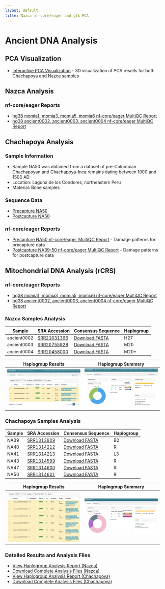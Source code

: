 ```yaml
---
layout: default
title: Nazca nf-core/eager and g1k PCA
---
```


# Ancient DNA Analysis

## PCA Visualization
- [Interactive PCA Visualization](pca_visualization.html) - 3D visualization of PCA results for both Chachapoya and Nazca samples

## Nazca Analysis

### nf-core/eager Reports
- [hg38 momia1, momia3, momia5, momia6 nf-core/eager MultiQC Report](eager_hg38_ipn_eager_multiqc/multiqc_report.html#damageprofiler)
- [hg38 ancient0002, ancient0003, ancient0004 nf-core/eager MultiQC Report](eager_hg38_a234_eager_multiqc/multiqc_report.html#damageprofiler)

## Chachapoya Analysis

### Sample Information
- Sample NA50 was obtained from a dataset of pre-Columbian Chachapoyan and Chachapoya-Inca remains dating between 1000 and 1500 AD
- Location: Laguna de los Condores, northeastern Peru
- Material: Bone samples

### Sequence Data
- [Precapture NA50](https://trace.ncbi.nlm.nih.gov/Traces/?view=run_browser&acc=SRR1298755&display=metadata)
- [Postcapture NA50](https://trace.ncbi.nlm.nih.gov/Traces/?view=run_browser&acc=SRR1314601&display=metadata)

### nf-core/eager Reports
- [Precapture NA50 nf-core/eager MultiQC Report](eager_chachapoya_precapture_eager_multiqc/multiqc_report.html#damageprofiler) - Damage patterns for precapture data
- [Postcapture NA39-50 nf-core/eager MultiQC Report](eager_chachapoya_postcapture_eager_multiqc/multiqc_report.html#damageprofiler) - Damage patterns for postcapture data

## Mitochondrial DNA Analysis (rCRS)

### nf-core/eager Reports
- [hg38 momia1, momia3, momia5, momia6 nf-core/eager MultiQC Report](eager_hg38_ipn_eager_multiqc/multiqc_report.html#damageprofiler)
- [hg38 ancient0002, ancient0003, ancient0004 nf-core/eager MultiQC Report](eager_hg38_a234_eager_multiqc/multiqc_report.html#damageprofiler)

### Nazca Samples Analysis

| Sample | SRA Accession | Consensus Sequence | Haplogroup |
|--------|---------------|-------------------|------------|
| ancient0002 | [SRR21031366](https://trace.ncbi.nlm.nih.gov/Traces/?view=run_browser&acc=SRR21031366) | [Download FASTA](haplogrep3_rCRS_nazca/ancient0002.fasta.gz) | H27 |
| ancient0003 | [SRR20755928](https://trace.ncbi.nlm.nih.gov/Traces/?view=run_browser&acc=SRR20755928) | [Download FASTA](haplogrep3_rCRS_nazca/ancient0003.fasta.gz) | M20 |
| ancient0004 | [SRR20458000](https://trace.ncbi.nlm.nih.gov/Traces/?view=run_browser&acc=SRR20458000) | [Download FASTA](haplogrep3_rCRS_nazca/ancient0004.fasta.gz) | M20* |

| Haplogroup Results | Haplogroup Summary |
|--------------------|--------------------|
| ![Nazca Haplogroup Results](haplogrep3_rCRS_nazca/nazca_haplogrep_samples.png) | ![Nazca Haplogroup Summary](haplogrep3_rCRS_nazca/nazca_haplogrep_summary.png) |

### Chachapoya Samples Analysis

| Sample | SRA Accession | Consensus Sequence | Haplogroup |
|--------|---------------|-------------------|------------|
| NA39 | [SRR1313909](https://trace.ncbi.nlm.nih.gov/Traces/?view=run_browser&acc=SRR1313909) | [Download FASTA](haplogrep3_rCRS_chachapoya/NA39_SRR1313909.fasta.gz) | B2 |
| NA40 | [SRR1314212](https://trace.ncbi.nlm.nih.gov/Traces/?view=run_browser&acc=SRR1314212) | [Download FASTA](haplogrep3_rCRS_chachapoya/NA40_SRR1314212.fasta.gz) | R |
| NA41 | [SRR1314213](https://trace.ncbi.nlm.nih.gov/Traces/?view=run_browser&acc=SRR1314213) | [Download FASTA](haplogrep3_rCRS_chachapoya/NA41_SRR1314213.fasta.gz) | L3 |
| NA43 | [SRR1314599](https://trace.ncbi.nlm.nih.gov/Traces/?view=run_browser&acc=SRR1314599) | [Download FASTA](haplogrep3_rCRS_chachapoya/NA43_SRR1314599.fasta.gz) | R |
| NA47 | [SRR1314600](https://trace.ncbi.nlm.nih.gov/Traces/?view=run_browser&acc=SRR1314600) | [Download FASTA](haplogrep3_rCRS_chachapoya/NA47_SRR1314600.fasta.gz) | R |
| NA50 | [SRR1314601](https://trace.ncbi.nlm.nih.gov/Traces/?view=run_browser&acc=SRR1314601) | [Download FASTA](haplogrep3_rCRS_chachapoya/NA50_SRR1314601.fasta.gz) | R |

| Haplogroup Results | Haplogroup Summary |
|--------------------|--------------------|
| ![Chachapoya Haplogroup Results](haplogrep3_rCRS_chachapoya/chachapoya_haplogrep_samples.png) | ![Chachapoya Haplogroup Summary](haplogrep3_rCRS_chachapoya/chachapoya_haplogrep3_summary.png) |

### Detailed Results and Analysis Files
- [View Haplogroup Analysis Report (Nazca)](haplogrep3_rCRS_nazca/nazca-haplogrep3/haplogroups.html)
- [Download Complete Analysis Files (Nazca)](haplogrep3_rCRS_nazca/nazca-haplogrep3.zip)
- [View Haplogroup Analysis Report (Chachapoya)](haplogrep3_rCRS_chachapoya/chachapoya-haplogrep3/haplogroups.html)
- [Download Complete Analysis Files (Chachapoya)](haplogrep3_rCRS_chachapoya/chachapoya-haplogrep3.zip)
